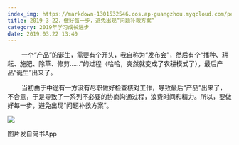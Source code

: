 ```yaml
---
index_img: https://markdown-1301532546.cos.ap-guangzhou.myqcloud.com/peipei_blog/20210921143938.jpeg
title: 2019-3-22，做好每一步，避免出现“问题补救方案”
category: 2019年学习成长进步
date: 2019.03.22 13:40
---
```


        一个“产品”的诞生，需要有个开头，我自称为“发布会”，然后有个“播种、耕耘、施肥、除草、修剪……”的过程（哈哈，突然就变成了农耕模式了），最后产品“诞生”出来了。

        当初由于中途有一方没有尽职做好检查核对工作，导致最后“产品”出来了，不合意，于是导致了一系列不必要的协商沟通过程，浪费时间和精力。所以，要做好每一步，避免出现“问题补救方案”。

![](https://markdown-1301532546.cos.ap-guangzhou.myqcloud.com/peipei_blog/20210921143938.jpeg)  

图片发自简书App